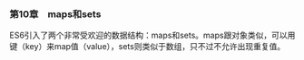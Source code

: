 ### 第10章　maps和sets

ES6引入了两个非常受欢迎的数据结构：maps和sets。maps跟对象类似，可以用键（key）来map值（value），sets则类似于数组，只不过不允许出现重复值。

